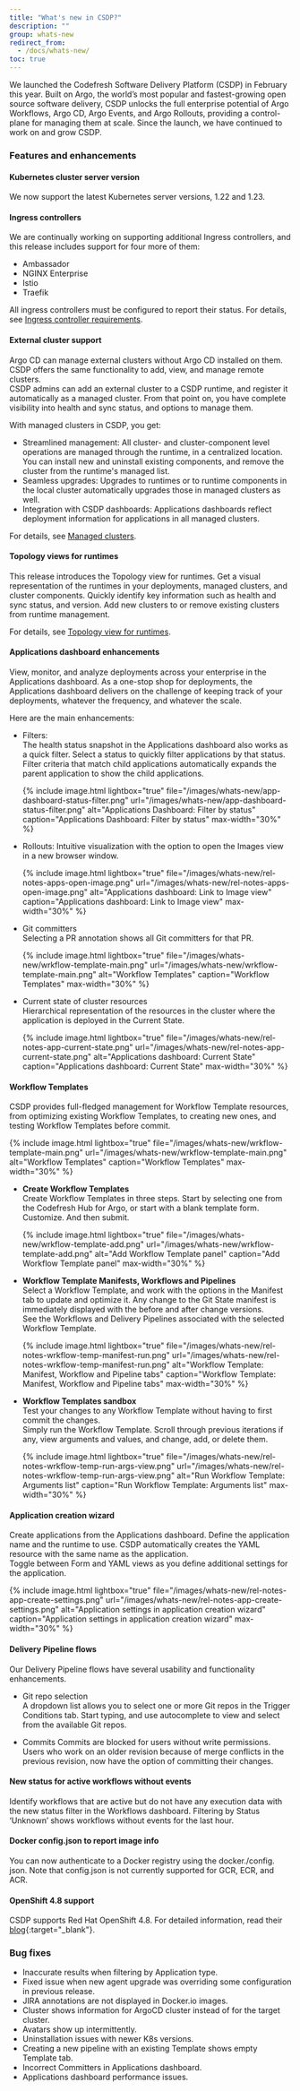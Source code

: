 ```yaml
---
title: "What's new in CSDP?"
description: ""
group: whats-new
redirect_from:
  - /docs/whats-new/
toc: true
---
```



We launched the Codefresh Software Delivery Platform (CSDP) in February this year. Built on Argo, the world’s most popular and fastest-growing open source software delivery, CSDP unlocks the full enterprise potential of Argo Workflows, Argo CD, Argo Events, and Argo Rollouts, providing a control-plane for managing them at scale.
Since the launch, we have continued to work on and grow CSDP.

### Features and enhancements 

#### Kubernetes cluster server version
We now support the latest Kubernetes server versions, 1.22 and 1.23. 

#### Ingress controllers
We are continually working on supporting additional Ingress controllers, and this release includes support for four more of them:
* Ambassador
* NGINX Enterprise
* Istio
* Traefik

All ingress controllers must be configured to report their status. 
For details, see [Ingress controller requirements]({{site.baseurl}}/docs/runtime/requirements/#ingress-controller).


#### External cluster support
Argo CD can manage external clusters without Argo CD installed on them. CSDP offers the same functionality to add, view, and manage remote clusters.  
CSDP admins can add an external cluster to a CSDP runtime, and register it automatically as a managed cluster. From that point on, you have complete visibility into health and sync status, and options to manage them.  

With managed clusters in CSDP, you get:
* Streamlined management: All cluster- and cluster-component level operations are managed through the runtime, in a centralized location. You can install new and uninstall existing components, and remove the cluster from the runtime's managed list.
* Seamless upgrades: Upgrades to runtimes or to runtime components in the local cluster automatically upgrades those in managed clusters as well.
* Integration with CSDP dashboards: Applications dashboards reflect deployment information for applications in all managed clusters.

For details, see [Managed clusters]({{site.baseurl}}/docs/runtime/managed-cluster).

#### Topology views for runtimes
This release introduces the Topology view for runtimes. Get a visual representation of the runtimes in your deployments, managed clusters, and cluster components. 
Quickly identify key information such as health and sync status, and version.
Add new clusters to or remove existing clusters from runtime management.  

For details, see [Topology view for runtimes]({{site.baseurl}}/docs/runtime/monitor-manage-runtimes/#topology-view).

#### Applications dashboard enhancements
View, monitor, and analyze deployments across your enterprise in the Applications dashboard. As a one-stop shop for deployments, the Applications dashboard delivers on the challenge of keeping track of your deployments, whatever the frequency, and whatever the scale.  


Here are the main enhancements:
* Filters:  
  The health status snapshot in the Applications dashboard also works as a quick filter. Select a status to quickly filter applications by that status.    
  Filter criteria that match child applications automatically expands the parent application to show the child applications.

   {% include 
	image.html 
	lightbox="true" 
	file="/images/whats-new/app-dashboard-status-filter.png" 
	url="/images/whats-new/app-dashboard-status-filter.png" 
	alt="Applications Dashboard: Filter by status" 
	caption="Applications Dashboard: Filter by status"
  max-width="30%" 
  %}

* Rollouts: 
  Intuitive visualization with the option to open the Images view in a new browser window.  

   {% include 
	image.html 
	lightbox="true" 
	file="/images/whats-new/rel-notes-apps-open-image.png" 
	url="/images/whats-new/rel-notes-apps-open-image.png" 
	alt="Applications dashboard: Link to Image view" 
	caption="Applications dashboard: Link to Image view"
  max-width="30%" 
  %}

* Git committers  
  Selecting a PR annotation shows all Git committers for that PR.  

  {% include 
	image.html 
	lightbox="true" 
	file="/images/whats-new/wrkflow-template-main.png" 
	url="/images/whats-new/wrkflow-template-main.png" 
	alt="Workflow Templates" 
	caption="Workflow Templates"
  max-width="30%" 
  %}

* Current state of cluster resources  
  Hierarchical representation of the resources in the cluster where the application is deployed in the Current State.

    {% include 
	image.html 
	lightbox="true" 
	file="/images/whats-new/rel-notes-app-current-state.png" 
	url="/images/whats-new/rel-notes-app-current-state.png" 
	alt="Applications dashboard: Current State" 
	caption="Applications dashboard: Current State"
  max-width="30%" 
  %}

#### Workflow Templates
CSDP provides full-fledged management for Workflow Template resources, from optimizing existing Workflow Templates, to creating new ones, and testing Workflow Templates before commit. 
 
 {% include 
	image.html 
	lightbox="true" 
	file="/images/whats-new/wrkflow-template-main.png" 
	url="/images/whats-new/wrkflow-template-main.png" 
	alt="Workflow Templates" 
	caption="Workflow Templates"
  max-width="30%" 
  %}

* **Create Workflow Templates**  
  Create Workflow Templates in three steps. Start by selecting one from the Codefresh Hub for Argo, or start with a blank template form. Customize. And then submit.  

  {% include 
	image.html 
	lightbox="true" 
	file="/images/whats-new/wrkflow-template-add.png" 
	url="/images/whats-new/wrkflow-template-add.png" 
	alt="Add Workflow Template panel" 
	caption="Add Workflow Template panel"
  max-width="30%" 
  %}

* **Workflow Template Manifests, Workflows and Pipelines**  
  Select a Workflow Template, and work with the options in the Manifest tab to update and optimize it. Any change to the Git State manifest is immediately displayed with the before and after change versions.  
  See the Workflows and Delivery Pipelines associated with the selected Workflow Template.  
 
  {% include 
	image.html 
	lightbox="true" 
	file="/images/whats-new/rel-notes-wrkflow-temp-manifest-run.png" 
	url="/images/whats-new/rel-notes-wrkflow-temp-manifest-run.png" 
	alt="Workflow Template: Manifest, Workflow and Pipeline tabs" 
	caption="Workflow Template: Manifest, Workflow and Pipeline tabs"
  max-width="30%" 
  %}

* **Workflow Templates sandbox**  
  Test your changes to any Workflow Template  without having to first commit the changes.  
  Simply run the Workflow Template. Scroll through previous iterations if any, view arguments and values, and change, add, or delete them. 
  
  {% include 
	image.html 
	lightbox="true" 
	file="/images/whats-new/rel-notes-wrkflow-temp-run-args-view.png" 
	url="/images/whats-new/rel-notes-wrkflow-temp-run-args-view.png" 
	alt="Run Workflow Template: Arguments list" 
	caption="Run Workflow Template: Arguments list"
  max-width="30%" 
  %}


#### Application creation wizard
Create applications from the Applications dashboard. Define the application name and the runtime to use. CSDP automatically creates the YAML resource with the same name as the application.  
Toggle between Form and YAML views as you define additional settings for the application. 

{% include 
	image.html 
	lightbox="true" 
	file="/images/whats-new/rel-notes-app-create-settings.png" 
	url="/images/whats-new/rel-notes-app-create-settings.png" 
	alt="Application settings in application creation wizard" 
	caption="Application settings in application creation wizard"
  max-width="30%" 
%}


#### Delivery Pipeline flows 
Our Delivery Pipeline flows have several usability and functionality enhancements.
* Git repo selection  
  A dropdown list allows you to select one or more Git repos in the Trigger Conditions tab. Start typing, and use autocomplete to view and select from the available Git repos.

* Commits
Commits are blocked for users without write permissions.
Users who work on an older revision because of merge conflicts in the previous revision, now have the option of committing their changes. 


#### New status for active workflows without events
Identify workflows that are active but do not have any execution data with the new status filter in the Workflows dashboard. Filtering by Status ‘Unknown’ shows workflows without events for the last hour.


#### Docker config.json to report image info
You can now authenticate to a Docker registry using the docker./config. json. Note that  config.json is not currently supported for GCR, ECR, and ACR.


#### OpenShift 4.8 support 
CSDP supports Red Hat OpenShift 4.8. For detailed information, read their [blog](https://cloud.redhat.com/blog/red-hat-openshift-4.8-is-now-generally-available#:~:text=OpenShift%204.8%20improves%20the%20bare,is%20now%20shipping%20with%20OpenShift){:target="\_blank"}.

### Bug fixes
* Inaccurate results when filtering by Application type.
* Fixed issue when new agent upgrade was overriding some configuration in previous release.
* JIRA annotations are not displayed in Docker.io images.
* Cluster shows information for ArgoCD cluster instead of for the target cluster.
* Avatars show up intermittently.
* Uninstallation issues with newer K8s versions.
* Creating a new pipeline with an existing Template shows empty Template tab.
* Incorrect Committers in Applications dashboard.
* Applications dashboard performance issues.
